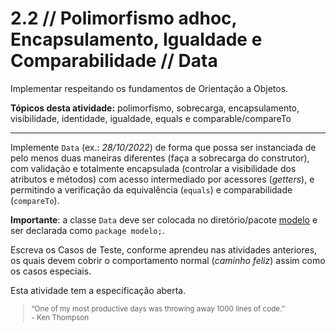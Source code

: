 # 2.2 // Polimorfismo adhoc, Encapsulamento, Igualdade e Comparabilidade // Data


Implementar respeitando os fundamentos de Orientação a Objetos.

**Tópicos desta atividade:** polimorfismo, sobrecarga, encapsulamento, visibilidade, identidade, igualdade, equals e comparable/compareTo

---

Implemente `Data` (ex.: _28/10/2022_) de forma que possa ser instanciada de pelo menos duas maneiras diferentes (faça a sobrecarga do construtor), com validação e totalmente encapsulada (controlar a visibilidade dos atributos e métodos) com acesso intermediado por acessores (_getters_), e permitindo a verificação da equivalência (`equals`) e comparabilidade (`compareTo`).

**Importante**: a classe `Data` deve ser colocada no diretório/pacote [modelo](src/modelo/) e ser declarada como `package modelo;`.

Escreva os Casos de Teste, conforme aprendeu nas atividades anteriores, os quais devem cobrir o comportamento normal (_caminho feliz_) assim como os casos especiais.

Esta atividade tem a especificação aberta.

<small>
  <blockquote>
    “One of my most productive days was throwing away 1000 lines of code.” <br> - Ken Thompson 
  </blockquote>
</small>